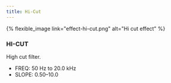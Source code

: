 ```yaml
---
title: Hi-Cut
---
```


{% flexible_image link="effect-hi-cut.png" alt="Hi cut effect" %}

### HI-CUT
High cut filter.

* FREQ: 50 Hz to 20.0 kHz
* SLOPE: 0.50–10.0

